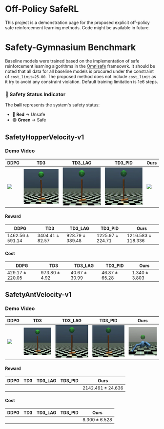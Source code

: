 # Off-Policy SafeRL
This project is a demonstration page for the proposed explicit off-policy safe reinforcement learning methods. Code might be available in future.


# Safety-Gymnasium Benchmark 
Baseline models were trained based on the implementation of safe reinforcement learning algorithms in the [Omnisafe](https://www.omnisafe.ai/en/latest/) frameowrk.
It should be noted that all data for all baseline models is procured under the constraint of ```cost_limit=25.00```. The proposed method does not include ```cost_limit``` as it try to avoid any constraint violation. Default training limitation is 1e6 steps. 

### 🏀 Safety Status Indicator  
The **ball** represents the system's safety status:  
- 🔴 **Red** → Unsafe  
- 🟢 **Green** → Safe  

## SafetyHopperVelocity-v1

### Demo Video
| DDPG | TD3 | TD3_LAG | TD3_PID | Ours |
|------|-----|---------|---------|------|
| <img src="gif/DDPG_SafetyHopperVelocity_v1.gif" width="150"/> | <img src="gif/TD3_SafetyHopperVelocity_v1.gif" width="150"/> | <img src="gif/TD3_LAG_SafetyHopperVelocity_v1.gif" width="150"/> | <img src="gif/TD3_PID_SafetyHopperVelocity_v1.gif" width="150"/> | <img src="gif/Ours_SafetyHopperVelocity_v1.gif" width="150"/> |

#### Reward  
| DDPG | TD3 | TD3_LAG | TD3_PID | Ours |
|------|-----|---------|---------|------|
| 1462.56 ± 591.14 | 3404.41 ± 82.57 | 928.79 ± 389.48 | 1225.97 ± 224.71 | 1216.583 ± 118.336 |

#### Cost  
| DDPG | TD3 | TD3_LAG | TD3_PID | Ours |
|------|-----|---------|---------|------|
| 429.17 ± 220.05 | 973.80 ± 4.92 | 40.67 ± 30.99 | 46.87 ± 65.28 | 1.340 ± 3.803 |


## SafetyAntVelocity-v1

### Demo Video
| DDPG | TD3 | TD3_LAG | TD3_PID | Ours |
|------|-----|---------|---------|------|
| <img src="gif/DDPG_SafetyHopperVelocity_v1.gif" width="150"/> | <img src="gif/TD3_SafetyHopperVelocity_v1.gif" width="150"/> | <img src="gif/TD3_LAG_SafetyHopperVelocity_v1.gif" width="150"/> | <img src="gif/TD3_PID_SafetyHopperVelocity_v1.gif" width="150"/> | <img src="gif/Ours_SafetyAntVelocity_v1.gif" width="150"/> |
#### Reward  
| DDPG | TD3 | TD3_LAG | TD3_PID | Ours |
|------|-----|---------|---------|------|
|  |  |  |  | 2142.491 ± 24.636 |

#### Cost  
| DDPG | TD3 | TD3_LAG | TD3_PID | Ours |
|------|-----|---------|---------|------|
|  |  |  |  | 8.300 ± 6.528 |
